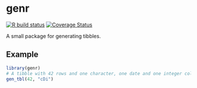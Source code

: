 # genr

[![R build status](https://github.com/paasim/genr/workflows/R-CMD-check/badge.svg)](https://github.com/paasim/genr/actions)
[![Coverage Status](https://img.shields.io/codecov/c/github/paasim/genr/master.svg)](https://codecov.io/github/paasim/genr?branch=master)

A small package for generating tibbles.

## Example

``` r
library(genr)
# A tibble with 42 rows and one character, one date and one integer column
gen_tbl(42, "cDi")
```

